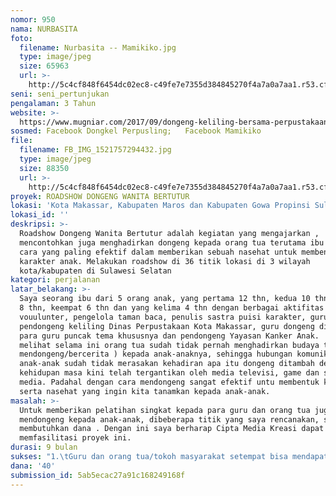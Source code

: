 ```yaml
---
nomor: 950
nama: NURBASITA
foto:
  filename: Nurbasita -- Mamikiko.jpg
  type: image/jpeg
  size: 65963
  url: >-
    http://5c4cf848f6454dc02ec8-c49fe7e7355d384845270f4a7a0a7aa1.r53.cf2.rackcdn.com/bde00042-cb8f-41d7-9ede-b03f8d9d9821/Nurbasita%20--%20Mamikiko.jpg
seni: seni_pertunjukan
pengalaman: 3 Tahun
website: >-
  https://www.mugniar.com/2017/09/dongeng-keliling-bersama-perpustakaan-keliling.html?m=1
sosmed: Facebook Dongkel Perpusling;   Facebook Mamikiko
file:
  filename: FB_IMG_1521757294432.jpg
  type: image/jpeg
  size: 88350
  url: >-
    http://5c4cf848f6454dc02ec8-c49fe7e7355d384845270f4a7a0a7aa1.r53.cf2.rackcdn.com/e4ab4435-7426-4b9e-ae03-207edbded62d/FB_IMG_1521757294432.jpg
proyek: ROADSHOW DONGENG WANITA BERTUTUR
lokasi: 'Kota Makassar, Kabupaten Maros dan Kabupaten Gowa Propinsi Sulawesi Selatan'
lokasi_id: ''
deskripsi: >-
  Roadshow Dongeng Wanita Bertutur adalah kegiatan yang mengajarkan ,
  mencontohkan juga menghadirkan dongeng kepada orang tua terutama ibu sebagai
  cara yang paling efektif dalam memberikan sebuah nasehat untuk membentuk
  karakter anak. Melakukan roadshow di 36 titik lokasi di 3 wilayah
  kota/kabupaten di Sulawesi Selatan
kategori: perjalanan
latar_belakang: >-
  Saya seorang ibu dari 5 orang anak, yang pertama 12 thn, kedua 10 thn, ketiga
  8 thn, keempat 6 thn dan yang kelima 4 thn dengan berbagai aktifitas sosial,
  vouulunter, pengelola taman baca, penulis sastra puisi karakter, guru ,
  pendongeng keliling Dinas Perpustakaan Kota Makassar, guru dongeng di workshop
  para guru puncak tema khususnya dan pendongeng Yayasan Kanker Anak.  Saya
  melihat selama ini orang tua sudah tidak pernah menghadirkan budaya tutur (
  mendongeng/bercerita ) kepada anak-anaknya, sehingga hubungan komunikasi
  anak-anak sudah tidak merasakan kehadiran apa itu dongeng ditambah dengan
  kehidupan masa kini telah tergantikan oleh media televisi, game dan sosial
  media. Padahal dengan cara mendongeng sangat efektif untu membentuk karakter
  serta nasehat yang ingin kita tanamkan kepada anak-anak.
masalah: >-
  Untuk memberikan pelatihan singkat kepada para guru dan orang tua juga
  mendongeng kepada anak-anak, dibeberapa titik yang saya rencanakan, saya
  membutuhkan dana . Dengan ini saya berharap Cipta Media Kreasi dapat sebagai
  memfasilitasi proyek ini.
durasi: 9 bulan
sukses: "1.\tGuru dan orang tua/tokoh masyarakat setempat bisa mendapat bekal dan arahan cara mendongeng untuk pembentukan karakter anak\r\n2.\tAnak-anak bisa mendapatkan hiburan gratis dari roadshow dongeng \r\n3.\tMengenalkan dunia dongeng kepada anak-anak.\r\n"
dana: '40'
submission_id: 5ab5ecac27a91c168249168f
---
```

